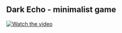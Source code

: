---
---

## Dark Echo - minimalist game

[![Watch the video](https://img.youtube.com/vi/t4TTuRs0BWA/default.jpg)](https://www.youtube.com/watch?v=t4TTuRs0BWA)

